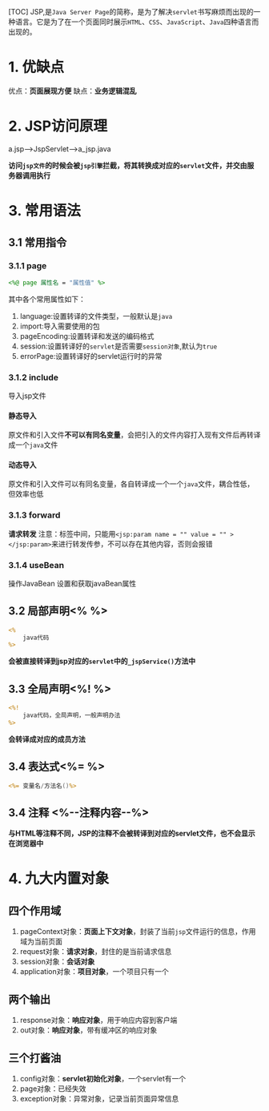 [TOC]
JSP,是`Java Server Page`的简称，是为了解决`servlet`书写麻烦而出现的一种语言。它是为了在一个页面同时展示`HTML`、`CSS`、`JavaScript`、`Java`四种语言而出现的。

# 1. 优缺点
优点：**页面展现方便**
缺点：**业务逻辑混乱**

# 2. JSP访问原理
a.jsp-->JspServlet-->a_jsp.java

**访问`jsp文件`的时候会被`jsp引擎`拦截，将其转换成对应的`servlet`文件，并交由服务器调用执行**

# 3. 常用语法
## 3.1 常用指令
### 3.1.1 page

```jsp
<%@ page 属性名 = "属性值" %>
```
其中各个常用属性如下：
1. language:设置转译的文件类型，一般默认是`java`
2. import:导入需要使用的包
3. pageEncoding:设置转译和发送的编码格式
4. session:设置转译好的`servlet`是否需要`session对象`,默认为`true`
5. errorPage:设置转译好的servlet运行时的异常

### 3.1.2 include
导入jsp文件
#### 静态导入
原文件和引入文件**不可以有同名变量**，会把引入的文件内容打入现有文件后再转译成一个`java`文件
#### 动态导入
原文件和引入文件可以有同名变量，各自转译成一个一个`java`文件，耦合性低，但效率也低

### 3.1.3 forward
**请求转发**
注意：标签中间，只能用`<jsp:param name = "" value = "" ></jsp:param>`来进行转发传参，不可以存在其他内容，否则会报错

### 3.1.4 useBean
操作JavaBean
设置和获取javaBean属性

## 3.2 局部声明<%  %>

```jsp
<%
	java代码
%>
```
**会被直接转译到jsp对应的`servlet`中的`_jspService()`方法中**

## 3.3 全局声明<%! %>

```jsp
<%!
	java代码，全局声明，一般声明办法
%>
```

**会转译成对应的成员方法**

## 3.4 表达式<%= %>

```jsp
<%= 变量名/方法名()%>
```

## 3.4 注释 <%--注释内容--%>
**与HTML等注释不同，JSP的注释不会被转译到对应的servlet文件，也不会显示在浏览器中**

# 4. 九大内置对象
## 四个作用域
1. pageContext对象：**页面上下文对象**，封装了当前`jsp`文件运行的信息，作用域为当前页面
2. request对象：**请求对象**，封住的是当前请求信息
3. session对象：**会话对象**
4. application对象：**项目对象**，一个项目只有一个

## 两个输出
1. response对象：**响应对象**，用于响应内容到客户端
2. out对象：**响应对象**，带有缓冲区的响应对象

## 三个打酱油
1. config对象：**servlet初始化对象**，一个servlet有一个
2. page对象：已经失效
3. exception对象：异常对象，记录当前页面异常信息

